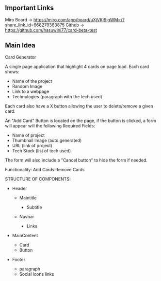 ## Important Links

Miro Board -> https://miro.com/app/board/uXjVKj9igWM=/?share_link_id=668279363875
Github -> https://github.com/hasuwini77/card-beta-test

## Main Idea

Card Generator

A single page application that highlight 4 cards on page load.
Each card shows:

- Name of the project
- Random Image
- Link to a webpage
- Technologies (paragraph with the tech used)

Each card also have a X button allowing the user to delete/remove a given card.

An "Add Card" Button is located on the page, if the button is clicked,
a form will appear will the following
Required Fields:

- Name of project
- Thumbnail Image (auto generated)
- URL (link of project)
- Tech Stack (list of tech used)

The form will also include a "Cancel button" to hide the form if needed.

Functionality:
Add Cards
Remove Cards

STRUCTURE OF
COMPONENTS:

- Header

  - Maintitle

    - Subtitle

  - Navbar
    - Links

- MainContent

  - Card
  - Button

- Footer
  - paragraph
  - Social Icons links
